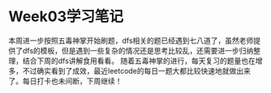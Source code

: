 # Week03学习笔记
本周进一步按照五毒神掌开始刷题，dfs相关的题已经遇到七八道了，虽然老师提供了dfs的模板，但是遇到一些复杂的情况还是思考比较乱，还需要进一步归纳整理，结合下周的dfs讲解食用看看。
随着五毒神掌的进行，每天复习的题量也在增多，不过确实看到了成效，最近leetcode的每日一题大都比较快速地就做出来了。每日打卡也未间断，下周继续！